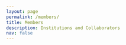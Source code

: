 ```yaml
---
layout: page
permalink: /members/
title: Members
description: Institutions and Collaborators
nav: false
---
```


